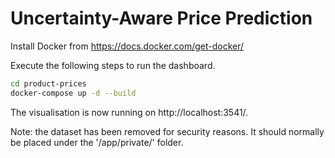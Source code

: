 # Uncertainty-Aware Price Prediction

Install Docker from https://docs.docker.com/get-docker/

Execute the following steps to run the dashboard.

```bash
cd product-prices
docker-compose up -d --build
```
The visualisation is now running on http://localhost:3541/.

Note: the dataset has been removed for security reasons. It should normally be placed under the '/app/private/' folder.
